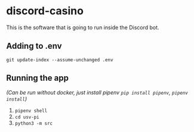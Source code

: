 # discord-casino

This is the software that is going to run inside the Discord bot.

## Adding to .env

`git update-index --assume-unchanged .env`

## Running the app

_(Can be run without docker, just install pipenv `pip install pipenv`, `pipenv install`)_

1. `pipenv shell`
2. `cd usv-pi`
3. `python3 -m src`
